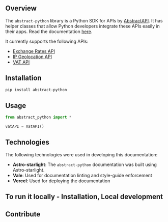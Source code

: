 ## Overview

The `abstract-python` library is a Python SDK for APIs by [AbstractAPI](https://www.abstractapi.com/).
It has helper classes that allow Python developers integrate these APIs easily in their apps. Read the documentation [here](https://abstract-python.vercel.app/).

It currently supports the following APIs:

- [Exchange Rates API](https://docs.abstractapi.com/exchange-rates)
- [IP Geolocation API](https://docs.abstractapi.com/ip-geolocation)
- [VAT API](https://docs.abstractapi.com/vat-validation)

## Installation

```bash
pip install abstract-python
```

## Usage

```python
from abstract_python import *

vatAPI = VatAPI()
```

## Technologies

The following technologies were used in developing this documentation:

- **Astro-starlight**: The `abstract-python` documentation was built using Astro-starlight.
- **Vale**: Used for documentation linting and style-guide enforcement
- **Vercel**: Used for deploying the documentation

## To run it locally - Installation, Local development

## Contribute
